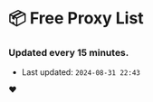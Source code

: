 # :package: Free Proxy List
### Updated every 15 minutes.

- Last updated: `2024-08-31 22:43`

:heart:
